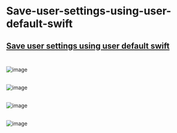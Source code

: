 # Save-user-settings-using-user-default-swift
## [Save user settings using user default swift](https://stackoverflow.com/questions/72454130/save-user-settings-using-user-default-swift) <br><br>


![image](https://github.com/Experimenters1/Save-user-settings-using-user-default-swift/assets/64000769/7b432fd9-e07b-422e-a35f-1c1777bf06a5) <br><br>

![image](https://github.com/Experimenters1/Save-user-settings-using-user-default-swift/assets/64000769/d385a674-41e2-4a4c-8ada-1b44f62cbd2c) <br><br>


![image](https://github.com/Experimenters1/Save-user-settings-using-user-default-swift/assets/64000769/03aab94d-9126-43f6-ba3c-3337a5ded341) <br><br>



![image](https://github.com/Experimenters1/Save-user-settings-using-user-default-swift/assets/64000769/7cd21851-07a1-4eb0-9175-5945100faa59)<br><br>



